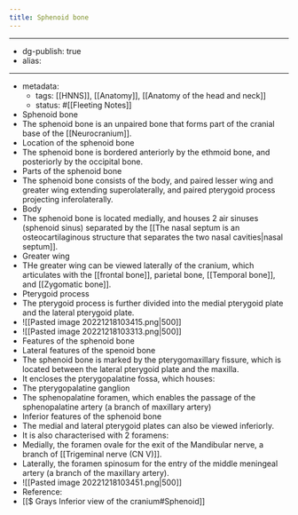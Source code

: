 ```yaml
---
title: Sphenoid bone
---
```


- --
- dg-publish: true
- alias:
- --
- metadata:
	- tags: [[HNNS]], [[Anatomy]], [[Anatomy of the head and neck]]
	- status: #[[Fleeting Notes]]
- Sphenoid bone
- The sphenoid bone is an unpaired bone that forms part of the cranial base of the [[Neurocranium]].
- Location of the sphenoid bone
- The sphenoid bone is bordered anteriorly by the ethmoid bone, and posteriorly by the occipital bone.
- Parts of the sphenoid bone
- The sphenoid bone consists of the body, and paired lesser wing and greater wing extending superolaterally, and paired pterygoid process projecting inferolaterally.
- Body
- The sphenoid bone is located medially, and houses 2 air sinuses (sphenoid sinus) separated by the [[The nasal septum is an osteocartilaginous structure that separates the two nasal cavities|nasal septum]].
- Greater wing
- THe greater wing can be viewed laterally of the cranium, which articulates with the [[frontal bone]], parietal bone, [[Temporal bone]], and [[Zygomatic bone]].
- Pterygoid process
- The pterygoid process is further divided into the medial pterygoid plate and the lateral pterygoid plate.
- ![[Pasted image 20221218103415.png|500]]
- ![[Pasted image 20221218103313.png|500]]
- Features of the sphenoid bone
- Lateral features of the spenoid bone
- The sphenoid bone is marked by the pterygomaxillary fissure, which is located between the lateral pterygoid plate and the maxilla.
- It encloses the pterygopalatine fossa, which houses:
- The pterygopalatine ganglion
- The sphenopalatine foramen, which enables the passage of the sphenopalatine artery (a branch of maxillary artery)
- Inferior features of the sphenoid bone
- The medial and lateral pterygoid plates can also be viewed inferiorly.
- It is also characterised with 2 foramens:
- Medially, the foramen ovale for the exit of the Mandibular nerve, a branch of [[Trigeminal nerve (CN V)]].
- Laterally, the foramen spinosum for the entry of the middle meningeal artery (a branch of the maxillary artery).
- ![[Pasted image 20221218103451.png|500]]
- Reference:
- [[$ Grays Inferior view of the cranium#Sphenoid]]